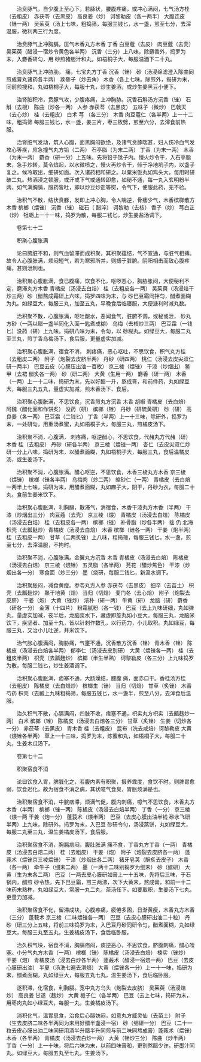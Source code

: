 <!-- { "loadSidebar": true } -->
　　治贲豚气，自少腹上至心下，若豚状，腰腹疼痛，或冲心满闷，七气汤方桂（去粗皮） 赤茯苓（去黑皮） 高良姜（炒） 诃黎勒皮（各一两半） 大腹连皮（锉一两） 吴茱萸（汤上七味，粗捣筛，每服三钱匕，水一盏，煎至七分，去滓温服，微利两三行为度。

　　治贲豚气上冲胸膈，压气木香丸方木香 丁香 白豆蔻（去皮） 肉豆蔻（去壳） 吴茱萸（醋浸一宿炒令黄色各半两） 沉香（三分）上八味，除麝香外，捣罗为末，入麝香研匀，用 砂煎猪胆汁和丸，如梧桐子大，每服温酒下二十丸。

　　治贲豚气上冲胁肋， 痛，七宝丸方丁香 沉香（锉） 砂（汤浸绵滤澄入陈曲同煎成膏丸诸药各半两） 蒺藜子（炒去角） 木香（各上七味。除煎外，捣研为末，同前煎搜和，丸如梧桐子大，每服十丸，炒生姜酒，或炒生姜黑豆小便下。

　　治肾脏积冷，贲豚气攻，少腹疼痛，上冲胸胁。沉香石斛汤方沉香（锉） 石斛（去根） 陈曲（炒各一两） 人参 赤茯苓（去黑皮） 五味子（微炒） 巴戟天（去心炒） 桂（去粗皮） 白术 芎 （各三分） 木香 肉豆蔻仁（各半两）上一十二味，粗捣筛 每服三钱匕，水一盏，姜三片，枣三枚劈，煎至六分，去滓食前热服。

　　治肾脏气发动，筑人心腹，面黑胸闷欲绝，及诸气贲豚喘甚，妇人伤冷血气发攻心等疾，应急撞气丸方铅（二两） 石亭脂（为末二两） 丁香（为末一两） 木香（为末一两） 麝香（研一分）上五味。先将铅于铫子内。慢火炒令干，入石亭脂末，急手炒转，莫令焰起，以水微喷之，慢火再炒令干，倾于净地坑子内，以盏子复之。候冷取出，细研如面。次入诸药相和研之。以粟米饭丸如鸡头大，每用时研破二丸。热酒浸之顿服，或汗或下气或通转即愈，如秘不通，每一丸入玄明粉半两，如气满胸膈，服药皆吐，即以炒豆炒盐等熨，令气下，便服此药，无不验。

　　治积气不散，结伏贲豚，发即上冲心胸，令人喘逆，骨痿少气，木香槟榔散方木香 槟榔（煨锉） 沉香（锉） 磁石（ 醋淬） 诃黎勒（去核） 香子（炒） 芎白芷（炒） 牡蛎上一十一味，捣罗为散，每服二钱匕，炒生姜盐汤调下。

　　卷第七十二

　　积聚心腹胀满

　　论曰腑脏不和，则气血留滞而成积聚，其积聚蕴结，气不宣通，与脏气相搏。故令人心腹胀满，烦闷短气，若为寒邪所并，则搏于脏腑。阴阳相击而致心腹疼痛，甚则泄利也。

　　治积聚心腹胀满，食已腹痛，饮食不化，呕哕恶心，胸胁胀闷，大便秘利不定，磨滞丸方木香 青橘皮（汤浸去白焙） 桂（去粗皮各一两） 吴茱萸（汤浸焙干炒三两）砂（醋熬成霜研上六味，捣罗四味为末，与 砂巴豆霜同拌匀，醋煮面糊为丸。如绿豆大，每服三丸，加至五丸，早晚食后临寝服，大便溏利时减丸数。

　　治积聚不散，心腹胀满，呕吐酸水，恶闻食气，脏腑不调，或秘或泄， 砂丸方砂（一两以醋一盏半同化入面一匙煮成糊） 乌梅（去核炒三两） 巴豆霜（一钱匕）没药（研）上九味。捣研八味为末，令匀，以 砂糊丸，如绿豆大，每服二丸至三丸，煎丁香乌梅汤下，食后服，更量虚实加减。

　　治积聚心腹胀满，宿食不消， 刺疼痛，恶心呕吐，不思饮食，积气丸方桂（去粗皮二两） 附子（炮裂去皮脐半两） 丹砂（研四两） 桃仁（汤浸去皮尖双仁研一两半） 巴豆去皮（心膜压出油一百枚） 京三棱（煨锉） 干漆（炒烟出） 鳖甲（去裙 醋炙各一两） 砂（研二两） 大黄（生用一两） 麝香（研一两） 木香（一两）上一十二味，捣研为末，先以好醋一升，熬成膏，和前件药，丸如绿豆大，每服三丸五丸，量虚实加减，煎木香汤下、食后。

　　治积聚心腹胀满，不思饮食，沉香煎丸方沉香 木香 胡椒 青橘皮（去白焙） 阿魏（醋化面和作饼炙） 没药（研） 槟榔（锉） 丹砂（研硫黄研） 砂（研） 高良姜（各一两） 巴豆霜（二钱匕） 丁香（半两）上一十三味，除研外，捣罗为末，一处研匀，用重汤煮蜜，丸如梧桐子大，每服三丸，煎橘皮汤下。

　　治积聚不消，心腹满， 刺疼痛，呕逆醋心，不思饮食，代赭丸方代赭（研） 木香 桂（去粗皮） 丹砂（研各半两） 京三棱（煨锉一两） 杏仁（去皮尖双仁炒研一分上八味，捣研为末，以醋煮面糊，丸如梧桐子大，每服三丸，食后温橘皮汤，或生姜汤下。

　　治积聚不消，心腹胀满。醋心呕逆，不思饮食，木香三棱丸方木香 京三棱（煨锉） 槟榔（锉各半两） 乌梅肉（炒二两） 缩砂仁（一两） 青橘皮（去白焙一两半上七味，捣研为末，用醋煮面糊，丸如麻子大，阴干，丹砂为衣，每服二十丸，食前生姜米饮下。

　　治积聚心腹胀满，利胸膈，散滞气，消宿食，木香干漆丸方木香（半两） 干漆（炒烟出三分） 肉豆蔻（去壳） 京三棱（煨） 青橘皮（汤浸去白焙） 陈橘皮（汤浸去白焙） 桂（去粗皮各一两） 槟榔（锉） 补骨脂（炒各半两） 拙 仍 北海 枳壳（去瓤麸炒）青橘皮（汤浸去白焙） 木香 槟榔（锉各一两） 干姜（炮半两） 桂（去粗皮一两） 甘草（二两炙锉）上八味，粗捣筛，每服三钱匕，水一盏，煎至七分，去滓温服，不拘时。

　　治积聚不消，心腹胀满。金翼丸方沉香 木香 青橘皮（汤浸去白焙） 陈橘皮（汤浸去白焙） 京三棱（煨锉） 五灵脂（各半两） 芫花（醋炒焦色） 干漆（炒烟出各一分） 寒食面（炒三分） 墨（烧研，每服二钱匕，新汲水调下。

　　治积聚胀闷，减食黄瘦。参苓丸方人参 赤茯苓（去黑皮） 细辛（去苗土） 枳壳（去瓤麸炒） 熟干地黄（焙） 当归（切焙） 麦门冬（去心焙） 附子（炮裂去皮脐） 干姜（炮） 大黄（锉炒） 浓朴（研一两） 牛黄（研） 龙脑（研） 麝香（研各一分） 金薄（十四片） 粉霜腻粉（各一钱） 巴豆（去上九味研细，丸如弹丸，量虚实加减，夜半后，龙脑浆水下，藏虚即旋丸如小豆大。每服三丸，龙脑米饮下，疾坚者、加至十丸，皆以针刺作数孔，以行药力，小儿取积。丸如绿豆，每服三丸，又治小儿吐逆，并米饮下。

　　治气胀心腹满闷，胸胁痛，气壅不通，沉香散方沉香（锉） 青木香（锉） 陈橘皮（汤浸去白焙各半两） 郁李仁（汤浸去皮别研） 大黄（煨锉各一两） 桂（去粗皮半两） 枳壳（去瓤麸炒） 槟榔（半生半熟） 诃黎勒皮（各三分）上九味捣罗为散，每服二钱匕，炒生姜酒调下。

　　治积聚心腹胀满，痞塞不通，大肠燥结，腰腹 痛，面赤口干。香桂汤方桂（去粗皮） 陈橘皮（去白焙炒） 槟榔生（锉） 当归（切焙） 甘草（炙锉） 木香芍药 枳壳（去瓤上九味粗捣筛，每服五钱匕，水一盏半，煎至八分，去滓食后温服。

　　治久积气不散，心膈满闷，四肢不收，痞塞不通，枳实丸方枳实（去瓤麸炒一两） 白术 槟榔（锉） 陈橘皮（汤浸去白焙各三分） 甘草（炙锉） 生姜（切炒各一分） 赤茯苓（去黑皮） 青木香 桂（去粗皮） 昆布（洗去咸焙）诃黎勒皮 大黄（煨锉各半两） 草上一十三味，捣罗为末，炼蜜和丸，如梧桐子大，每服二十丸，生姜木瓜汤下。

　　卷第七十二

　　积聚宿食不消

　　论曰饮食入胃，脾脏化之，若腹内素有积聚，摄养乖度，食饮不时，则脾胃愈弱，饮食迟化，故为宿食不消之病，其状噫气食臭，胃胀烦满是也。

　　治积聚宿食不消，中脘痞滞，烦满气促，腹内刺痛，噫气不思饮食，木香丸方木香（半两） 槟榔（锉一两） 陈橘皮（汤浸去白焙半两） 丁香（一分） 京三棱（煨一两 干姜（炮一分） 蓬莪术（煨半两） 巴豆（去皮心膜出油半钱 砂水飞研半两）上九味，除研外，捣罗为末，入巴豆 砂研令匀，汤浸蒸饼，丸如绿豆大，每服二丸至三丸，温生姜橘皮汤下，食后服。

　　治积聚宿食不消，胸膈痞闷，腹肚胀满 痛不食，丁香丸方丁香（一两） 青橘皮（汤浸去白焙二两） 桂（去粗皮） 干姜（炮） 附子（炮裂去皮脐各一两） 蓬莪术（煨锉京三棱煨锉） 干漆（炒烟出各二两） 猪牙皂荚（酥炙去皮子） 木香（各一两） 牵牛子（细末二两） 墨（一两十二味别捣罗为细末） 砂（醋研） 大黄（生为末各二两） 巴豆（一两去皮心膜研如膏上一十五味，先将后三味，于石锅内，醋煎 砂令热，先下巴豆霜，煎三两沸，次下大黄末，熬成膏，和前一十二味药末熟杵，丸如绿豆大，常服一丸二丸，茶汤任下。如要取积，生姜汤下七丸，更量力加减。

　　治积聚宿食不化，留滞成块，心腹疼痛，疲倦多困，日渐黄瘦，木香丸方木香（三分） 蓬莪术 京三棱（二味煨锉各一两） 巴豆（去皮心膜研出油二十粒） 丹砂（研三分上五味，将前三味捣罗为末，入巴豆丹砂同研令匀，醋煮面糊，丸如绿豆大，每服三丸至五丸，生姜橘皮汤下，食后临卧服。

　　治久积气块，宿食不消，胸膈痞闷，痰逆恶心，不思饮食，脐腹刺痛，醋心噎塞。小分气丸方木香（一两） 槟榔（锉） 陈橘皮（汤浸去白焙） 楝实（锉炒） 干姜（炮） 青橘皮汤（浸去白炒各半两） 蓬莪术（醋浸一宿煨一两） 巴豆（去皮心膜研出油） 半夏（汤洗七遍去滑焙） 大黄（煨锉各一分）上一十一味，捣研为末，醋煮面糊，丸如绿豆大，每服五丸七丸，温生姜汤下，食后临卧服。

　　逐积滞，化宿食，利胸膈。宽中丸方乌头（炮裂去皮脐） 吴茱萸（汤浸焙炒） 高良姜 甘遂（麸炒） 大黄 栀子仁（各半两） 巴豆（去上七味，捣研为末，用枣肉丸如小绿豆大，每服一丸，生姜橘皮汤下。

　　消积化气，温胃思食，治食后心膈妨闷，如意丸方威灵仙（去苗土） 附子（生去皮脐二味各半两同为末用好醋半盏浸一宿） 砂（细研一分） 巴豆（二十一粒去皮心膜出油二味同研用酒半升醋半升同煎与前二味同熬成膏）蓬莪术（煨锉） 木香（各半两） 青橘皮（汤浸去白炒一两） 大黄（锉炒三分） 陈曲（炒半两） 丁香（一分）上一十味，将后六味为末，以前四味膏和，更别熬醋少许，研墨汁同丸。如绿豆大，每服五丸至七丸，生姜汤下。

